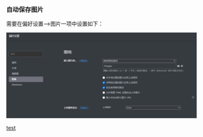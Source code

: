 ### 自动保存图片

需要在偏好设置-->图片一项中设置如下：

![image-20210202140840476](images/image-20210202140840476.png)

[test](test11.md)


